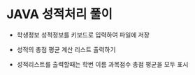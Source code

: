 # JAVA 성적처리 풀이

* 학생정보 성적정보를 키보드로 입력하여 파일에 저장

* 성적의 총점 평균 계산 리스트 출력하기

* 성적리스트를 출력할때는 학번 이름 과목점수 총점 평균을 모두 표시